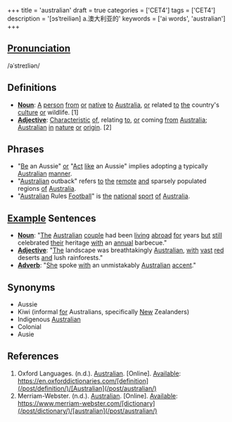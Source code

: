 +++
title = 'australian'
draft = true
categories = ['CET4']
tags = ['CET4']
description = '[ɔsˈtreiliən] a.澳大利亚的'
keywords = ['ai words', 'australian']
+++

## [Pronunciation](/post/pronunciation/)
/əˈstreɪliən/

## Definitions
- **[Noun](/post/noun/)**: [A](/post/a/) [person](/post/person/) [from](/post/from/) [or](/post/or/) [native](/post/native/) [to](/post/to/) [Australia](/post/australia/), [or](/post/or/) related [to](/post/to/) [the](/post/the/) country's [culture](/post/culture/) [or](/post/or/) wildlife. [1]
- **[Adjective](/post/adjective/)**: [Characteristic](/post/characteristic/) [of](/post/of/), relating [to](/post/to/), [or](/post/or/) coming [from](/post/from/) [Australia](/post/australia/); [Australian](/post/australian/) [in](/post/in/) [nature](/post/nature/) [or](/post/or/) [origin](/post/origin/). [2]

## Phrases
- "[Be](/post/be/) an Aussie" [or](/post/or/) "[Act](/post/act/) [like](/post/like/) an Aussie" implies adopting [a](/post/a/) typically [Australian](/post/australian/) [manner](/post/manner/).
- "[Australian](/post/australian/) outback" refers [to](/post/to/) [the](/post/the/) [remote](/post/remote/) [and](/post/and/) sparsely populated regions [of](/post/of/) [Australia](/post/australia/).
- "[Australian](/post/australian/) Rules [Football](/post/football/)" is [the](/post/the/) [national](/post/national/) [sport](/post/sport/) [of](/post/of/) [Australia](/post/australia/).

## [Example](/post/example/) Sentences
- **[Noun](/post/noun/)**: "[The](/post/the/) [Australian](/post/australian/) [couple](/post/couple/) had been [living](/post/living/) [abroad](/post/abroad/) [for](/post/for/) years [but](/post/but/) [still](/post/still/) celebrated [their](/post/their/) heritage [with](/post/with/) an [annual](/post/annual/) barbecue."
- **[Adjective](/post/adjective/)**: "[The](/post/the/) landscape was breathtakingly [Australian](/post/australian/), [with](/post/with/) [vast](/post/vast/) [red](/post/red/) deserts [and](/post/and/) lush rainforests."
- **[Adverb](/post/adverb/)**: "[She](/post/she/) spoke [with](/post/with/) an unmistakably [Australian](/post/australian/) [accent](/post/accent/)."

## Synonyms
- Aussie
- Kiwi (informal [for](/post/for/) Australians, specifically [New](/post/new/) Zealanders)
- Indigenous [Australian](/post/australian/)
- Colonial
- Ausie

## References
1. Oxford Languages. (n.d.). [Australian](/post/australian/). [Online]. [Available](/post/available/): https://en.oxforddictionaries.com/[definition](/post/definition/)/[Australian](/post/australian/)
2. Merriam-Webster. (n.d.). [Australian](/post/australian/). [Online]. [Available](/post/available/): https://www.merriam-webster.com/[dictionary](/post/dictionary/)/[australian](/post/australian/)
